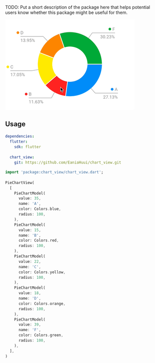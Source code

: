 <!-- 
This README describes the package. If you publish this package to pub.dev,
this README's contents appear on the landing page for your package.

For information about how to write a good package README, see the guide for
[writing package pages](https://dart.dev/guides/libraries/writing-package-pages). 

For general information about developing packages, see the Dart guide for
[creating packages](https://dart.dev/guides/libraries/create-library-packages)
and the Flutter guide for
[developing packages and plugins](https://flutter.dev/developing-packages). 
-->

TODO: Put a short description of the package here that helps potential users
know whether this package might be useful for them.

![alt screenshot](https://github.com/EaniaHuui/chart_view/blob/main/screenshot/screenshot.gif)

## Usage

```yaml
dependencies:
  flutter:
    sdk: flutter

  chart_view:
    git: https://github.com/EaniaHuui/chart_view.git
```

```dart
import 'package:chart_view/chart_view.dart';

PieChartView(
  [
    PieChartModel(
      value: 35,
      name: 'A',
      color: Colors.blue,
      radius: 100,
    ),
    PieChartModel(
      value: 15,
      name: 'B',
      color: Colors.red,
      radius: 100,
    ),
    PieChartModel(
      value: 22,
      name: 'C',
      color: Colors.yellow,
      radius: 100,
    ),
    PieChartModel(
      value: 18,
      name: 'D',
      color: Colors.orange,
      radius: 100,
    ),
    PieChartModel(
      value: 39,
      name: 'F',
      color: Colors.green,
      radius: 100,
    ),
  ],
)
```
